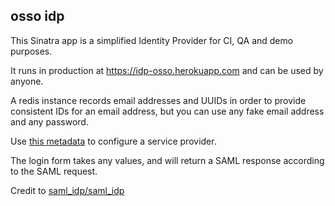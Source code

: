 ## osso idp

This Sinatra app is a simplified Identity Provider for CI, QA and demo purposes.

It runs in production at https://idp-osso.herokuapp.com and can be used by anyone.

A redis instance records email addresses and UUIDs in order to provide consistent IDs for an email address, but you can use any fake email address and any password.

Use [this metadata](metadata.xml) to configure a service provider.

The login form takes any values, and will return a SAML response according to the SAML request.

Credit to [saml_idp/saml_idp](https://github.com/saml-idp/saml_idp)